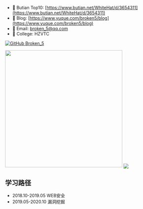 - 🔭 Butian Top10: [https://www.butian.net/WhiteHat/d/3654311](https://www.butian.net/WhiteHat/d/3654311)
- 📖 Blog: [https://www.yuque.com/broken5/blog](https://www.yuque.com/broken5/blog)
- 📧 Email: broken_5@qq.com
- 🏫 College: HZVTC

[![GitHub Broken_5](https://img.shields.io/github/followers/broken5?label=follow%20github&style=flat-square)](https://github.com/broken5)


<img src="https://github-readme-stats.vercel.app/api?username=broken5&show_icons=true&theme=radical" width="380">

<a href="https://github.com/broken5/WebAliveScan">
  <img align="center" src="https://github-readme-stats.vercel.app/api/pin/?username=broken5&theme=dracula&repo=WebAliveScan" />
</a>

## 学习路径
- 2018.10-2019.05 WEB安全
- 2019.05-2020.10 漏洞挖掘
